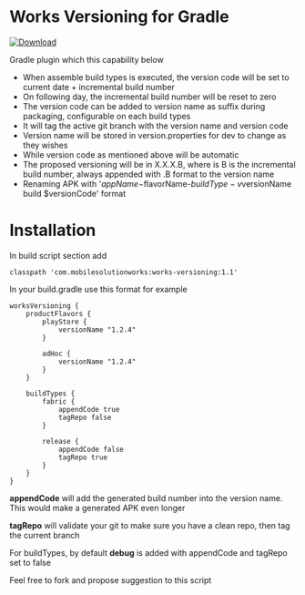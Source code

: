 # Works Versioning for Gradle
[ ![Download](https://api.bintray.com/packages/yunarta-kartawahyudi/snapshot/com.mobilesolutionworks%3Aworks-versioning/images/download.svg) ](https://bintray.com/yunarta-kartawahyudi/snapshot/com.mobilesolutionworks%3Aworks-versioning/_latestVersion)

Gradle plugin which this capability below

* When assemble build types is executed, the version code will be set to current date + incremental build number
* On following day, the incremental build number will be reset to zero
* The version code can be added to version name as suffix during packaging, configurable on each build types
* It will tag the active git branch with the version name and version code
* Version name will be stored in version.properties for dev to change as they wishes
* While version code as mentioned above will be automatic
* The proposed versioning will be in X.X.X.B, where is B is the incremental build number, always appended with .B format to the version name
* Renaming APK with '$appName-$flavorName-$buildType-v$versionName build $versionCode' format

# Installation

In build script section add

```
classpath 'com.mobilesolutionworks:works-versioning:1.1'
```

In your build.gradle use this format for example

```
worksVersioning {
    productFlavors {
        playStore {
            versionName "1.2.4"
        }

        adHoc {
            versionName "1.2.4"
        }
    }

    buildTypes {
        fabric {
            appendCode true
            tagRepo false
        }

        release {
            appendCode false
            tagRepo true
        }
    }
}
```

**appendCode** will add the generated build number into the version name. This would make a generated APK even longer

**tagRepo** will validate your git to make sure you have a clean repo, then tag the current branch

For buildTypes, by default **debug** is added with appendCode and tagRepo set to false

Feel free to fork and propose suggestion to this script
